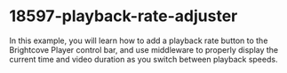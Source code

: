 # 18597-playback-rate-adjuster
In this example, you will learn how to add a playback rate button to the Brightcove Player control bar, and use middleware to properly display the current time and video duration as you switch between playback speeds.
